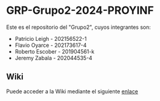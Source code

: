 # GRP-Grupo2-2024-PROYINF

Este es el repositorio del "Grupo2", cuyos integrantes son:

* Patricio Leigh  - 202156522-1
* Flavio Oyarce   - 202173617-4
* Roberto Escober - 201904561-k
* Jeremy Zabala   - 202044535-4


## Wiki

Puede acceder a la Wiki mediante el siguiente [enlace](https://github.com/patoleigh/GRP-Grupo2-2024-PROYINF/wiki)
